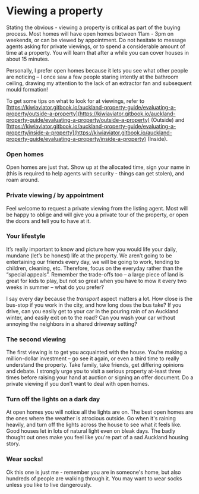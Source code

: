 # Viewing a property

Stating the obvious - viewing a property is critical as part of the buying process. Most homes will have open homes between 11am - 3pm on weekends, or can be viewed by appointment. Do not hesitate to message agents asking for private viewings, or to spend a considerable amount of time at a property. You will learn that after a while you can cover houses in about 15 minutes.

Personally, I prefer open homes because it lets you see what other people are noticing – I once saw a few people staring intently at the bathroom ceiling, drawing my attention to the lack of an extractor fan and subsequent mould formation!

To get some tips on what to look for at viewings, refer to [https://kiwiaviator.gitbook.io/auckland-property-guide/evaluating-a-property/outside-a-property](https://kiwiaviator.gitbook.io/auckland-property-guide/evaluating-a-property/outside-a-property) (Outside) and [https://kiwiaviator.gitbook.io/auckland-property-guide/evaluating-a-property/inside-a-property](https://kiwiaviator.gitbook.io/auckland-property-guide/evaluating-a-property/inside-a-property) (Inside).

### Open homes

Open homes are just that. Show up at the allocated time, sign your name in (this is required to help agents with security - things can get stolen), and roam around.&#x20;

### Private viewing / by appointment

Feel welcome to request a private viewing from the listing agent. Most will be happy to oblige and will give you a private tour of the property, or open the doors and tell you to have at it.&#x20;

### Your lifestyle

It’s really important to know and picture how you would life your daily, mundane (let’s be honest) life at the property. We aren’t going to be entertaining our friends every day, we will be going to work, tending to children, cleaning, etc. Therefore, focus on the everyday rather than the “special appeals”. Remember the trade-offs too – a large piece of land is great for kids to play, but not so great when you have to mow it every two weeks in summer – what do you prefer?

I say every day because the _transport_ aspect matters a lot. How close is the bus-stop if you work in the city, and how long does the bus take? If you drive, can you easily get to your car in the pouring rain of an Auckland winter, and easily exit on to the road? Can you wash your car without annoying the neighbors in a shared driveway setting?

### The second viewing

The first viewing is to get you acquainted with the house. You’re making a million-dollar investment – go see it again, or even a third time to really understand the property. Take family, take friends, get differing opinions and debate. I strongly urge you to visit a serious property at-least three times before raising your hand at auction or signing an offer document. Do a private viewing if you don’t want to deal with open homes.

### Turn off the lights on a dark day

At open homes you will notice all the lights are on. The best open homes are the ones where the weather is atrocious outside. Go when it's raining heavily, and turn off the lights across the house to see what it feels like. Good houses let in lots of natural light even on bleak days. The badly thought out ones make you feel like you're part of a sad Auckland housing story.

### Wear socks!

Ok this one is just me - remember you are in someone's home, but also hundreds of people are walking through it. You may want to wear socks unless you like to live dangerously.&#x20;
